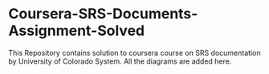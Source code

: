 # Coursera-SRS-Documents-Assignment-Solved
This Repository contains solution to coursera course on SRS documentation by University of Colorado System. All the diagrams are added here.
